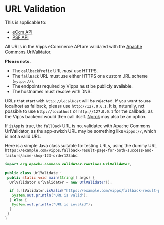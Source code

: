 <!-- START_METADATA
---
title: URL Validation
pagination_next: null
pagination_prev: null
---
END_METADATA -->

# URL Validation

This is applicable to:

* [eCom API](https://developer.vippsmobilepay.com/docs/APIs/ecom-api)
* [PSP API](https://developer.vippsmobilepay.com/docs/APIs/psp-api)

All URLs in the Vipps eCommerce API are validated with the
[Apache Commons UrlValidator](https://commons.apache.org/proper/commons-validator/apidocs/org/apache/commons/validator/routines/UrlValidator.html).

**Please note:**

* The `callbackPrefix` URL *must* use HTTPS.
* The `fallBack` URL must use either HTTPS or a custom URL scheme (`myapp://`).
* The endpoints required by Vipps must be publicly available.
* The hostnames must resolve with DNS.

URLs that start with `http://localhost` will be rejected. If you want to use
localhost as fallback, please use `http://127.0.0.1`.
It is, naturally, not possible to use `http://localhost` or
`http://127.0.0.1` for the callback, as the Vipps backend would then call itself.
[Ngrok](https://ngrok.com) may also be an option.

If `isApp` is true, the `fallBack` URL is not validated with Apache Commons UrlValidator,
as the app-switch URL may be something like `vipps://`, which is not a valid URL.

Here is a simple Java class suitable for testing URLs,
using the dummy URL `https://example.com/vipps/fallback-result-page-for-both-success-and-failure/acme-shop-123-order123abc`:

```java
import org.apache.commons.validator.routines.UrlValidator;

public class UrlValidate {
 public static void main(String[] args) {
  UrlValidator urlValidator = new UrlValidator();

  if (urlValidator.isValid("https://example.com/vipps/fallback-result-page-for-both-success-and-failure/acme-shop-123-order123abc")) {
   System.out.println("URL is valid");
  } else {
   System.out.println("URL is invalid");
  }
 }
}
```

